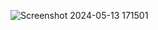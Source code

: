 ![Screenshot 2024-05-13 171501](https://github.com/M-Tinati/card-post/assets/114297179/9221ad33-d19a-47d9-822f-ea71d8044d18)
